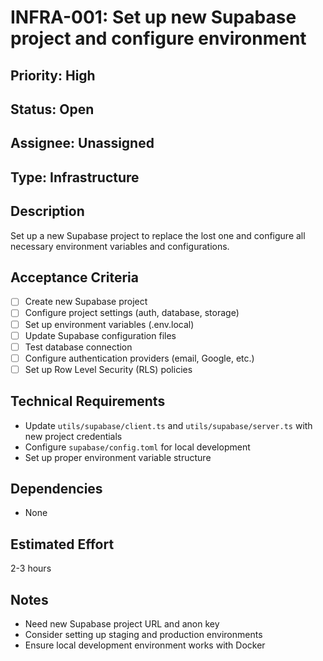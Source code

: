 # INFRA-001: Set up new Supabase project and configure environment

## Priority: High
## Status: Open
## Assignee: Unassigned
## Type: Infrastructure

## Description
Set up a new Supabase project to replace the lost one and configure all necessary environment variables and configurations.

## Acceptance Criteria
- [ ] Create new Supabase project
- [ ] Configure project settings (auth, database, storage)
- [ ] Set up environment variables (.env.local)
- [ ] Update Supabase configuration files
- [ ] Test database connection
- [ ] Configure authentication providers (email, Google, etc.)
- [ ] Set up Row Level Security (RLS) policies

## Technical Requirements
- Update `utils/supabase/client.ts` and `utils/supabase/server.ts` with new project credentials
- Configure `supabase/config.toml` for local development
- Set up proper environment variable structure

## Dependencies
- None

## Estimated Effort
2-3 hours

## Notes
- Need new Supabase project URL and anon key
- Consider setting up staging and production environments
- Ensure local development environment works with Docker